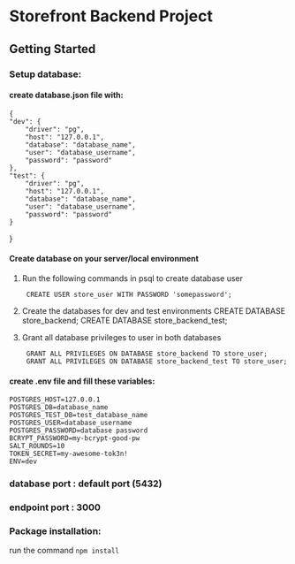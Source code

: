 # Storefront Backend Project

## Getting Started

### Setup database:
#### create database.json file with:

    {
    "dev": {
        "driver": "pg",
        "host": "127.0.0.1",
        "database": "database_name",
        "user": "database_username",
        "password": "password"
    },
    "test": {
        "driver": "pg",
        "host": "127.0.0.1",
        "database": "database_name",
        "user": "database_username",
        "password": "password"
    }
}

#### Create database on your server/local environment
1. Run the following commands in psql to create database user

        CREATE USER store_user WITH PASSWORD 'somepassword';

2. Create the databases for dev and test environments
        CREATE DATABASE store_backend;
        CREATE DATABASE store_backend_test;

3. Grant all database privileges to user in both databases

        GRANT ALL PRIVILEGES ON DATABASE store_backend TO store_user;
        GRANT ALL PRIVILEGES ON DATABASE store_backend_test TO store_user;

#### create .env file and fill these variables:
    POSTGRES_HOST=127.0.0.1
    POSTGRES_DB=database_name
    POSTGRES_TEST_DB=test_database_name
    POSTGRES_USER=database_username
    POSTGRES_PASSWORD=database password
    BCRYPT_PASSWORD=my-bcrypt-good-pw
    SALT_ROUNDS=10
    TOKEN_SECRET=my-awesome-tok3n!
    ENV=dev
### database port : default port (5432)
### endpoint port : 3000

### Package installation:
run the command `npm install`

